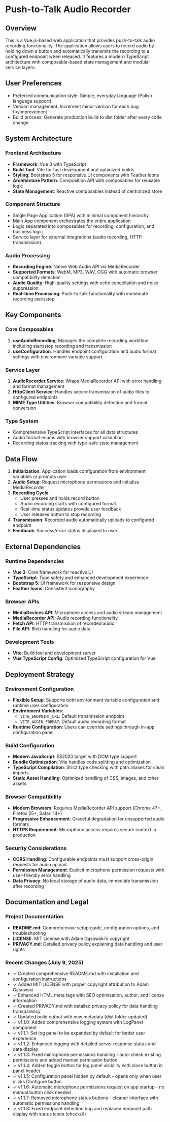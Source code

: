 # Push-to-Talk Audio Recorder

## Overview

This is a Vue.js-based web application that provides push-to-talk audio recording functionality. The application allows users to record audio by holding down a button and automatically transmits the recording to a configured endpoint when released. It features a modern TypeScript architecture with composable-based state management and modular service layers.

## User Preferences

- Preferred communication style: Simple, everyday language (Polish language support)
- Version management: Increment minor version for each bug fix/improvement
- Build process: Generate production build to dist folder after every code change

## System Architecture

### Frontend Architecture
- **Framework**: Vue 3 with TypeScript
- **Build Tool**: Vite for fast development and optimized builds
- **Styling**: Bootstrap 5 for responsive UI components with Feather Icons
- **Architecture Pattern**: Composition API with composables for reusable logic
- **State Management**: Reactive composables instead of centralized store

### Component Structure
- Single Page Application (SPA) with minimal component hierarchy
- Main App component orchestrates the entire application
- Logic separated into composables for recording, configuration, and business logic
- Service layer for external integrations (audio recording, HTTP transmission)

### Audio Processing
- **Recording Engine**: Native Web Audio API via MediaRecorder
- **Supported Formats**: WebM, MP3, WAV, OGG with automatic browser compatibility detection
- **Audio Quality**: High-quality settings with echo cancellation and noise suppression
- **Real-time Processing**: Push-to-talk functionality with immediate recording start/stop

## Key Components

### Core Composables
1. **useAudioRecording**: Manages the complete recording workflow including start/stop recording and transmission
2. **useConfiguration**: Handles endpoint configuration and audio format settings with environment variable support

### Service Layer
1. **AudioRecorder Service**: Wraps MediaRecorder API with error handling and format management
2. **HttpClient Service**: Handles secure transmission of audio files to configured endpoints
3. **MIME Type Utilities**: Browser compatibility detection and format conversion

### Type System
- Comprehensive TypeScript interfaces for all data structures
- Audio format enums with browser support validation
- Recording status tracking with type-safe state management

## Data Flow

1. **Initialization**: Application loads configuration from environment variables or prompts user
2. **Audio Setup**: Request microphone permissions and initialize MediaRecorder
3. **Recording Cycle**:
   - User presses and holds record button
   - Audio recording starts with configured format
   - Real-time status updates provide user feedback
   - User releases button to stop recording
4. **Transmission**: Recorded audio automatically uploads to configured endpoint
5. **Feedback**: Success/error status displayed to user

## External Dependencies

### Runtime Dependencies
- **Vue 3**: Core framework for reactive UI
- **TypeScript**: Type safety and enhanced development experience
- **Bootstrap 5**: UI framework for responsive design
- **Feather Icons**: Consistent iconography

### Browser APIs
- **MediaDevices API**: Microphone access and audio stream management
- **MediaRecorder API**: Audio recording functionality
- **Fetch API**: HTTP transmission of recorded audio
- **File API**: Blob handling for audio data

### Development Tools
- **Vite**: Build tool and development server
- **Vue TypeScript Config**: Optimized TypeScript configuration for Vue

## Deployment Strategy

### Environment Configuration
- **Flexible Setup**: Supports both environment variable configuration and runtime user configuration
- **Environment Variables**:
  - `VITE_ENDPOINT_URL`: Default transmission endpoint
  - `VITE_AUDIO_FORMAT`: Default audio recording format
- **Runtime Configuration**: Users can override settings through in-app configuration panel

### Build Configuration
- **Modern JavaScript**: ES2020 target with DOM type support
- **Bundle Optimization**: Vite handles code splitting and optimization
- **TypeScript Compilation**: Strict type checking with path aliases for clean imports
- **Static Asset Handling**: Optimized handling of CSS, images, and other assets

### Browser Compatibility
- **Modern Browsers**: Requires MediaRecorder API support (Chrome 47+, Firefox 25+, Safari 14+)
- **Progressive Enhancement**: Graceful degradation for unsupported audio formats
- **HTTPS Requirement**: Microphone access requires secure context in production

### Security Considerations
- **CORS Handling**: Configurable endpoints must support cross-origin requests for audio upload
- **Permission Management**: Explicit microphone permission requests with user-friendly error handling
- **Data Privacy**: No local storage of audio data, immediate transmission after recording

## Documentation and Legal

### Project Documentation
- **README.md**: Comprehensive setup guide, configuration options, and troubleshooting
- **LICENSE**: MIT License with Adam Gąsowski's copyright
- **PRIVACY.md**: Detailed privacy policy explaining data handling and user rights

### Recent Changes (July 9, 2025)
- ✓ Created comprehensive README.md with installation and configuration instructions
- ✓ Added MIT LICENSE with proper copyright attribution to Adam Gąsowski
- ✓ Enhanced HTML meta tags with SEO optimization, author, and license information
- ✓ Created PRIVACY.md with detailed privacy policy for data handling transparency
- ✓ Updated build output with new metadata (dist folder updated)
- ✓ v1.1.0: Added comprehensive logging system with LogPanel component
- ✓ v1.1.1: Set log panel to be expanded by default for better user experience
- ✓ v1.1.2: Enhanced logging with detailed server response status and data display
- ✓ v1.1.3: Fixed microphone permissions handling - auto-check existing permissions and added manual permission button
- ✓ v1.1.4: Added toggle button for log panel visibility with close button in panel header
- ✓ v1.1.5: Configuration panel hidden by default - opens only when user clicks Configure button
- ✓ v1.1.6: Automatic microphone permissions request on app startup - no manual button click needed
- ✓ v1.1.7: Removed microphone status buttons - cleaner interface with automatic permissions handling
- ✓ v1.1.8: Fixed endpoint detection bug and replaced endpoint path display with status icons (check/X)